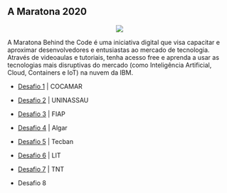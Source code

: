 ## A Maratona 2020

<p align="center">
<img src="https://img.shields.io/static/v1?label=Status&message=Em_andamento&color=purple&style=for-the-badge"/>
</p>

A Maratona Behind the Code é uma iniciativa digital que visa capacitar e aproximar desenvolvedores e entusiastas ao mercado de tecnologia. Através de videoaulas e tutoriais, tenha acesso free e aprenda a usar as tecnologias mais disruptivas do mercado (como Inteligência Artificial, Cloud, Containers e IoT) na nuvem da IBM.

- [Desafio 1](https://github.com/elladarte/Maratona_Behind_the_Code_2020/tree/master/Desafio%201) | COCAMAR

- [Desafio 2](https://github.com/elladarte/Maratona_Behind_the_Code_2020/tree/master/Desafio%202) | UNINASSAU

- [Desafio 3](https://github.com/elladarte/Maratona_Behind_the_Code_2020/tree/master/Desafio%203) | FIAP

- [Desafio 4](https://github.com/elladarte/Maratona_Behind_the_Code_2020/tree/master/Desafio%204) | Algar

- [Desafio 5](https://github.com/elladarte/Maratona_Behind_the_Code_2020/tree/master/Desafio%205) | Tecban

- [Desafio 6](https://github.com/elladarte/Maratona_Behind_the_Code_2020/tree/master/Desafio%206) | LIT

- [Desafio 7](https://github.com/elladarte/Maratona_Behind_the_Code_2020/tree/master/Desafio%207) | TNT

- Desafio 8

